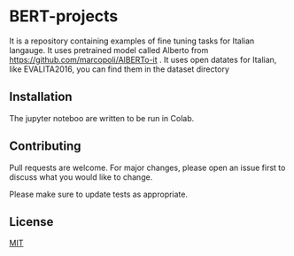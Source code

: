 # BERT-projects

It is a repository containing examples of fine tuning tasks for Italian langauge. It uses pretrained model called Alberto from 
https://github.com/marcopoli/AlBERTo-it .
It uses open datates for Italian, like EVALITA2016, you can find them in the dataset directory 

## Installation

The jupyter noteboo are written to be run in Colab. 

## Contributing
Pull requests are welcome. For major changes, please open an issue first to discuss what you would like to change.

Please make sure to update tests as appropriate.

## License
[MIT](https://choosealicense.com/licenses/mit/)
